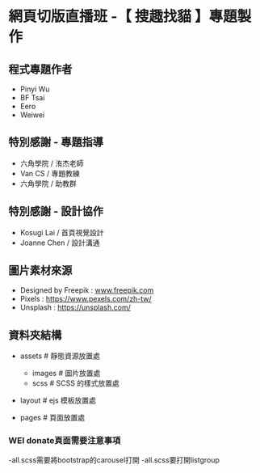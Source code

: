# 網頁切版直播班 -【 搜趣找貓 】專題製作

## 程式專題作者
  - Pinyi Wu
  - BF Tsai
  - Eero
  - Weiwei

## 特別感謝 - 專題指導
  - 六角學院 / 洧杰老師
  - Van CS / 專題教練
  - 六角學院 / 助教群
    
## 特別感謝 - 設計協作
  - Kosugi Lai / 首頁視覺設計
  - Joanne Chen / 設計溝通

## 圖片素材來源
- Designed by Freepik : www.freepik.com
- Pixels : https://www.pexels.com/zh-tw/
- Unsplash : https://unsplash.com/


## 資料夾結構
  - assets # 靜態資源放置處
    - images # 圖片放置處
    - scss # SCSS 的樣式放置處

  - layout # ejs 模板放置處
  - pages # 頁面放置處



### WEI donate頁面需要注意事項
-all.scss需要將bootstrap的carousel打開
-all.scss要打開listgroup

